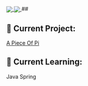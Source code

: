 <!--
**T31K/T31K** is a ✨ _special_ ✨ repository because its `README.md` (this file) appears on your GitHub profile.

Here are some ideas to get you started:

- 🔭 I’m currently working on ...
- 🌱 I’m currently learning ...
- 👯 I’m looking to collaborate on ...
- 🤔 I’m looking for help with ...
- 💬 Ask me about ...
- 📫 How to reach me: ...
- 😄 Pronouns: ...
- ⚡ Fun fact: ...
-->

<a href="https://github.com/T31K/github-readme-stats">
  <img align="center" src="https://github-readme-stats.vercel.app/api/top-langs/?username=t31k&bg_color=bbe1fa&title_color=3282b8&text_color=0f4c75&icon_color=fff&hide_title=true" />
</a>

<a href="https://github.com/anuraghazra/convoychat">
  <img align="center" src="https://github-readme-stats.vercel.app/api?username=T31K&show_icons=true&count_private=true&hide=prs&bg_color=bbe1fa&title_color=3282b8&text_color=0f4c75&icon_color=fff" />
</a>
##                              

## 🔭 Current Project: 
<a href=apieceofpi.com>A Piece Of Pi</a>

## 🌱 Current Learning: 
Java Spring
